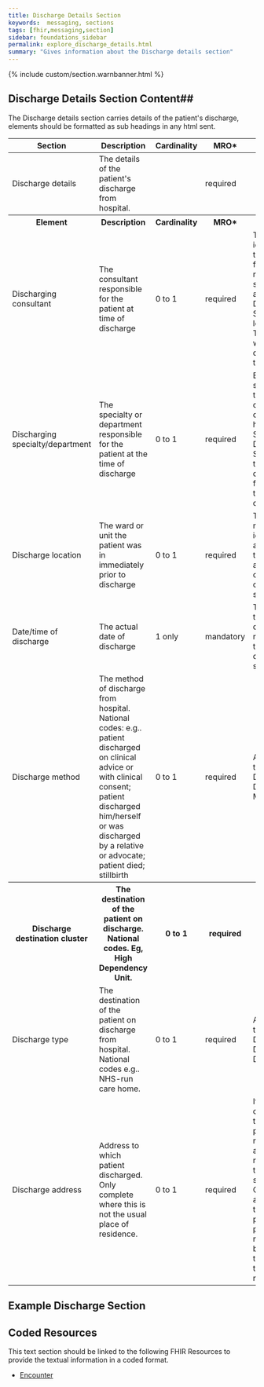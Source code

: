 ```yaml
---
title: Discharge Details Section
keywords:  messaging, sections
tags: [fhir,messaging,section]
sidebar: foundations_sidebar
permalink: explore_discharge_details.html
summary: "Gives information about the Discharge details section"
---
```


{% include custom/section.warnbanner.html %}

## Discharge Details Section Content##
The Discharge details section carries details of the patient's discharge, elements should be formatted as sub headings in any html sent.

<table>
	<thead>
		<tr>
			<th width="18%">Section</th>
			<th width="30%">Description</th>
			<th width="11%">Cardinality</th>
			<th width="11%">MRO*</th>
			<th width="30%">Values</th>
		</tr>
	</thead>
	<tbody>
		<tr>
			<td>Discharge details</td>
			<td>The details of the patient's discharge from hospital.</td>
			<td>&nbsp;</td>
			<td>required</td>
			<td>&nbsp;</td>
		</tr>
		<tr>
			<th>Element</th>
			<th>Description</th>
			<th>Cardinality</th>
			<th>MRO*</th>
			<th>Values</th>
		</tr>
		<tr>
			<td>Discharging consultant</td>
			<td>The consultant responsible for the patient at time of discharge</td>
			<td>0 to 1</td>
			<td>required</td>
			<td>The name and identifier of the consultant from a recognised source such as the Spine Directory Service, or a local identifier. The identifier would not be displayed in the message.</td>
		</tr>
		<tr>
			<td>Discharging specialty/department</td>
			<td>The specialty or department responsible for the patient at the time of discharge</td>
			<td>0 to 1</td>
			<td>required</td>
			<td>Either the main specialty of the discharging clinician (as held on the Spine Directory Service), or the department from which the patient is discharged.</td>
		</tr>
		<tr>
			<td>Discharge location</td>
			<td>The ward or unit the patient was in immediately prior to discharge</td>
			<td>0 to 1</td>
			<td>required</td>
			<td>The ward name and identifier (if available) prior to discharge as recorded on the hospital discharging system.</td>
		</tr>
		<tr>
			<td>Date/time of discharge</td>
			<td>The actual date of discharge</td>
			<td>1 only</td>
			<td>mandatory</td>
			<td>The date and time of discharge as recorded by the PAS or discharging system.</td>
		</tr>
		<tr>
			<td>Discharge method</td>
			<td>The method of discharge from hospital. National codes: e.g.. patient discharged on clinical advice or with clinical consent; patient discharged him/herself or was discharged by a relative or advocate; patient died; stillbirth</td>
			<td>0 to 1</td>
			<td>required</td>
			<td>A code from the NHS Data Dictionary Discharge Method code</td>
		</tr>
		<tr>
			<th>Discharge destination cluster</th>
			<th>The destination of the patient on discharge. National codes. Eg, High Dependency Unit.</th>
			<th>0 to 1</th>
			<th>required</th>
			<th>&nbsp;</th>
		</tr>
		<tr>
			<td>Discharge type</td>
			<td>The destination of the patient on discharge from hospital. National codes e.g.. NHS-run care home.</td>
			<td>0 to 1</td>
			<td>required</td>
			<td>A code from the NHS Data Dictionary Discharge Destination</td>
		</tr>
		<tr>
			<td>Discharge address</td>
			<td>Address to which patient discharged. Only complete where this is not the usual place of residence.</td>
			<td>0 to 1</td>
			<td>required</td>
			<td>If the patient is discharged to their normal place of residence, no address is recorded on the discharge summary. Otherwise, an address other than the patient's usual place of residence may be provided by the patient or their representative.</td>
		</tr>
	</tbody>
</table>


##  Example Discharge Section ##

<script src="https://gist.github.com/IOPS-DEV/8af6e4182fad6c0ce91e46e6d17563b5.js"></script>

## Coded Resources ##

This text section should be linked to the following FHIR Resources to provide the textual information in a coded format.

- [Encounter](workflow_encounter.html)






